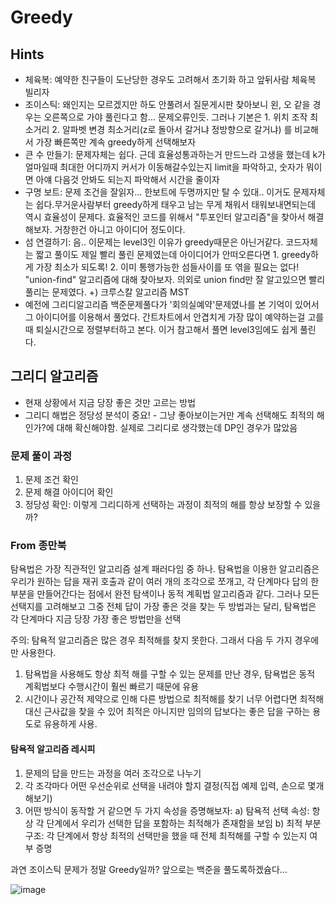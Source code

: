 # Greedy 
## Hints
* 체육복: 예약한 친구들이 도난당한 경우도 고려해서 초기화 하고 앞뒤사람 체육복 빌리자
* 조이스틱: 왜인지는 모르겠지만 하도 안풀려서 질문게시판 찾아보니 왼, 오 같을 경우는 오른쪽으로 가야 풀린다고 함... 문제오류인듯. 그러나 기본은 1. 위치 조작 최소거리 2. 알파벳 변경 최소거리(z로 돌아서 갈거냐 정방향으로 갈거냐)
를 비교해서 가장 빠른쪽만 계속 greedy하게 선택해보자
* 큰 수 만들기: 문제자체는 쉽다. 근데 효율성통과하는거 만드느라 고생을 했는데 k가 얼마일때 최대한 어디까지 커서가 이동해갈수있는지 limit을 파악하고, 숫자가 뭐이면 아얘 다음것 안봐도 되는지 파악해서 시간을 줄이자
* 구명 보트: 문제 조건을 잘읽자... 한보트에 두명까지만 탈 수 있대.. 이거도 문제자체는 쉽다.무거운사람부터 greedy하게 태우고 남는 무게 채워서 태워보내면되는데 역시 효율성이 문제다. 효율적인 코드를 위해서 "투포인터 알고리즘"을 찾아서 해결해보자. 거창한건 아니고 아이디어 정도이다.
* 섬 연결하기: 음.. 이문제는 level3인 이유가 greedy때문은 아닌거같다. 코드자체는 짧고 풀이도 제일 빨리 풀린 문제였는데 아이디어가 안떠오른다면 1. greedy하게 가장 최소가 되도록! 2. 이미 통행가능한 섬들사이를 또 엮을 필요는 없다! "union-find" 알고리즘에 대해 찾아보자. 의외로 union find만 잘 알고있으면 빨리 풀리는 문제였다. +) 크루스칼 알고리즘 MST
* 예전에 그리디알고리즘 백준문제풀다가 '회의실예약'문제였나를 본 기억이 있어서 그 아이디어를 이용해서 풀었다. 간트차트에서 안겹치게 가장 많이 예약하는걸 고를 때 퇴실시간으로 정렬부터하고 본다. 이거 참고해서 풀면 level3임에도 쉽게 풀린다.

## 그리디 알고리즘
* 현재 상황에서 지금 당장 좋은 것만 고르는 방법
* 그리디 해법은 정당성 분석이 중요! - 그냥 좋아보이는거만 계속 선택해도 최적의 해인가?에 대해 확신해야함. 실제로 그리디로 생각했는데 DP인 경우가 많았음

### 문제 풀이 과정
1. 문제 조건 확인
2. 문제 해결 아이디어 확인
3. 정당성 확인: 이렇게 그리디하게 선택하는 과정이 최적의 해를 항상 보장할 수 있을까?

### From 종만북
탐욕법은 가장 직관적인 알고리즘 설계 패러다임 중 하나.
탐욕법을 이용한 알고리즘은 우리가 원하는 답을 재귀 호출과 같이 여러 개의 조각으로 쪼개고, 각 단계마다 답의 한 부분을 만들어간다는 점에서 완전 탐색이나 동적 계획법 알고리즘과 같다.
그러나 모든 선택지를 고려해보고 그중 전체 답이 가장 좋은 것을 찾는 두 방법과는 달리, 탐욕법은 각 단계마다 지금 당장 가장 좋은 방법만을 선택

주의: 탐욕적 알고리즘은 많은 경우 최적해를 찾지 못한다. 그래서 다음 두 가지 경우에만 사용한다.
1. 탐욕법을 사용해도 항상 최적 해를 구할 수 있는 문제를 만난 경우, 탐욕법은 동적 계획법보다 수행시간이 훨씬 빠르기 때문에 유용
2. 시간이나 공간적 제약으로 인해 다른 방법으로 최적해를 찾기 너무 어렵다면 최적해 대신 근사값을 찾을 수 있어 최적은 아니지만 임의의 답보다는 좋은 답을 구하는 용도로 유용하게 사용.

#### 탐욕적 알고리즘 레시피
1. 문제의 답을 만드는 과정을 여러 조각으로 나누기
2. 각 조각마다 어떤 우선순위로 선택을 내려야 할지 결정(직접 예제 입력, 손으로 몇개 해보기)
3. 어떤 방식이 동작할 거 같으면 두 가지 속성을 증명해보자: a) 탐욕적 선택 속성: 항상 각 단계에서 우리가 선택한 답을 포함하는 최적해가 존재함을 보임 b) 최적 부분 구조: 각 단계에서 항상 최적의 선택만을 했을 때 전체 최적해를 구할 수 있는지 여부 증명

과연 조이스틱 문제가 정말 Greedy일까?
앞으로는 백준을 풀도록하겠슘다...

![image](https://user-images.githubusercontent.com/46064193/111978899-c771e080-8b47-11eb-9dbb-fee40dbfa58d.png)
